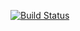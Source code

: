 [![Build Status](https://travis-ci.org/YOUR-USER-NAME/YOUR-REPO-NAME.svg?branch=master)](http://travis-ci.org/rmcwilliam/reddit)
